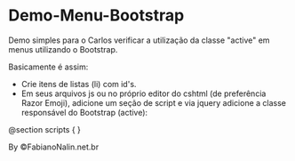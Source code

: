 Demo-Menu-Bootstrap
===================

Demo simples para o Carlos verificar a utilização da classe "active" em menus utilizando o Bootstrap.

Basicamente é assim:

- Crie itens de listas (li) com id's.
- Em seus arquivos js ou no próprio editor do cshtml (de preferência Razor Emoji), adicione um seção de script e via jquery adicione a classe responsável do Bootstrap (active):

@section scripts {
    <script>
        $(function () {
            //Aqui q está o segredo! -> olhe no _Layout.cshtml o li li-mnu-Home
            $("#li-mnu-Home").addClass("active");
        });
    </script>
}

By ©FabianoNalin.net.br
